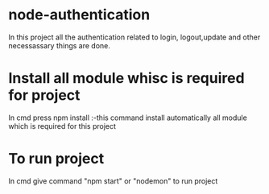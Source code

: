 # node-authentication
In this project all the authentication related to login, logout,update and other necessassary things are done.

# Install all module whisc is required for project

In cmd press npm install :-this command install automatically all module which is required for this project

# To run project 

In cmd give command "npm start" or "nodemon" to run project
